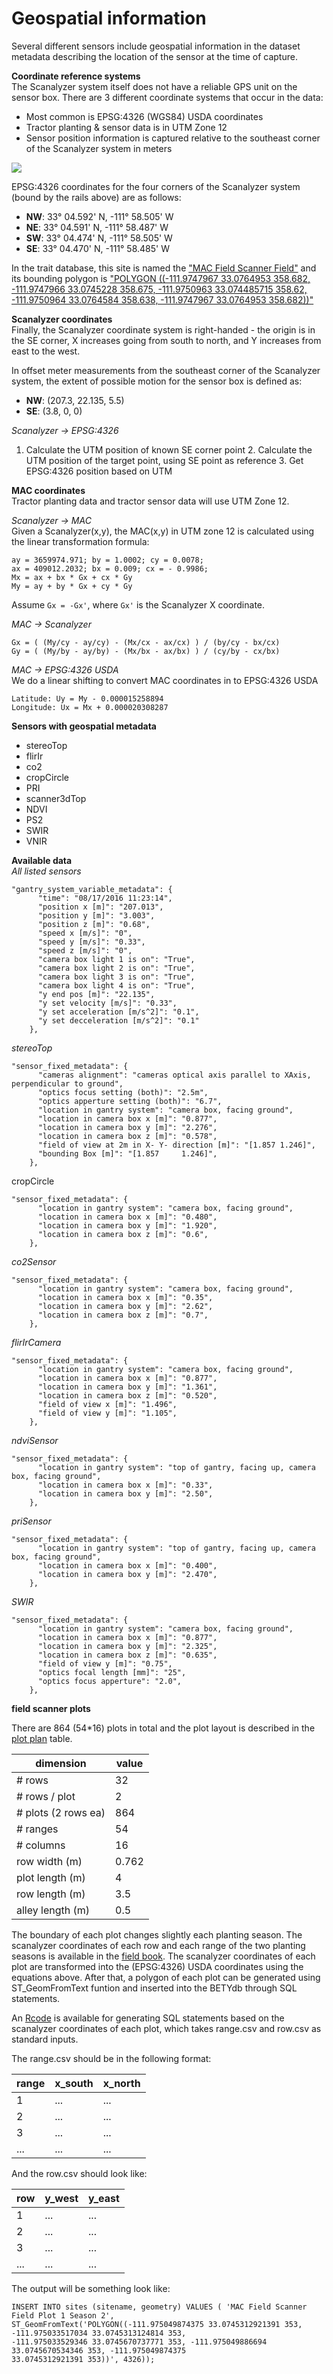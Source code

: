 # Geospatial information

Several different sensors include geospatial information in the dataset metadata describing the location of the sensor at the time of capture.

**Coordinate reference systems**  
The Scanalyzer system itself does not have a reliable GPS unit on the sensor box. There are 3 different coordinate systems that occur in the data:

* Most common is EPSG:4326 \(WGS84\) USDA coordinates
* Tractor planting & sensor data is in UTM Zone 12
* Sensor position information is captured relative to the southeast corner of the Scanalyzer system in meters

![](https://cloud.githubusercontent.com/assets/464871/15622807/5e86cb98-2432-11e6-901d-967d6ac0f70d.png)

EPSG:4326 coordinates for the four corners of the Scanalyzer system \(bound by the rails above\) are as follows:

* **NW**: 33° 04.592' N, -111° 58.505' W
* **NE**: 33° 04.591' N, -111° 58.487' W
* **SW**: 33° 04.474' N, -111° 58.505' W
* **SE**: 33° 04.470' N, -111° 58.485' W

In the trait database, this site is named the ["MAC Field Scanner Field"](https://terraref.ncsa.illinois.edu/bety/sites/6000000001) and its bounding polygon is ["POLYGON \(\(-111.9747967 33.0764953 358.682, -111.9747966 33.0745228 358.675, -111.9750963 33.074485715 358.62, -111.9750964 33.0764584 358.638, -111.9747967 33.0764953 358.682\)\)"](https://terraref.ncsa.illinois.edu/bety/api/v1/sites?key=9999999999999999999999999999999999999999&id=6000000001)

**Scanalyzer coordinates**  
Finally, the Scanalyzer coordinate system is right-handed - the origin is in the SE corner, X increases going from south to north, and Y increases from east to the west.

In offset meter measurements from the southeast corner of the Scanalyzer system, the extent of possible motion for the sensor box is defined as:

* **NW**: \(207.3, 22.135, 5.5\)
* **SE**: \(3.8,    0, 0\)  

_Scanalyzer -&gt; EPSG:4326_  
1. Calculate the UTM position of known SE corner point 2. Calculate the UTM position of the target point, using SE point as reference 3. Get EPSG:4326 position based on UTM

**MAC coordinates**  
Tractor planting data and tractor sensor data will use UTM Zone 12.

_Scanalyzer -&gt; MAC_  
Given a Scanalyzer\(x,y\), the MAC\(x,y\) in UTM zone 12 is calculated using the linear transformation formula:

```text
ay = 3659974.971; by = 1.0002; cy = 0.0078;
ax = 409012.2032; bx = 0.009; cx = - 0.9986;
Mx = ax + bx * Gx + cx * Gy
My = ay + by * Gx + cy * Gy
```

Assume `Gx = -Gx'`, where `Gx'` is the Scanalyzer X coordinate.

_MAC -&gt; Scanalyzer_

```text
Gx = ( (My/cy - ay/cy) - (Mx/cx - ax/cx) ) / (by/cy - bx/cx)
Gy = ( (My/by - ay/by) - (Mx/bx - ax/bx) ) / (cy/by - cx/bx)
```

_MAC -&gt; EPSG:4326 USDA_  
We do a linear shifting to convert MAC coordinates in to EPSG:4326 USDA

```text
Latitude: Uy = My - 0.000015258894
Longitude: Ux = Mx + 0.000020308287
```

**Sensors with geospatial metadata**

* stereoTop
* flirIr
* co2
* cropCircle
* PRI
* scanner3dTop
* NDVI
* PS2
* SWIR
* VNIR

**Available data**  
_All listed sensors_

```text
"gantry_system_variable_metadata": {
      "time": "08/17/2016 11:23:14",
      "position x [m]": "207.013",
      "position y [m]": "3.003",
      "position z [m]": "0.68",
      "speed x [m/s]": "0",
      "speed y [m/s]": "0.33",
      "speed z [m/s]": "0",
      "camera box light 1 is on": "True",
      "camera box light 2 is on": "True",
      "camera box light 3 is on": "True",
      "camera box light 4 is on": "True",
      "y end pos [m]": "22.135",
      "y set velocity [m/s]": "0.33",
      "y set acceleration [m/s^2]": "0.1",
      "y set decceleration [m/s^2]": "0.1"
    },
```

_stereoTop_

```text
"sensor_fixed_metadata": {
      "cameras alignment": "cameras optical axis parallel to XAxis, perpendicular to ground",
      "optics focus setting (both)": "2.5m",
      "optics apperture setting (both)": "6.7",
      "location in gantry system": "camera box, facing ground",
      "location in camera box x [m]": "0.877",
      "location in camera box y [m]": "2.276",
      "location in camera box z [m]": "0.578",
      "field of view at 2m in X- Y- direction [m]": "[1.857 1.246]",
      "bounding Box [m]": "[1.857     1.246]",
    },
```

cropCircle

```text
"sensor_fixed_metadata": {
      "location in gantry system": "camera box, facing ground",
      "location in camera box x [m]": "0.480",
      "location in camera box y [m]": "1.920",
      "location in camera box z [m]": "0.6",
    },
```

_co2Sensor_

```text
"sensor_fixed_metadata": {
      "location in gantry system": "camera box, facing ground",
      "location in camera box x [m]": "0.35",
      "location in camera box y [m]": "2.62",
      "location in camera box z [m]": "0.7",
    },
```

_flirIrCamera_

```text
"sensor_fixed_metadata": {
      "location in gantry system": "camera box, facing ground",
      "location in camera box x [m]": "0.877",
      "location in camera box y [m]": "1.361",
      "location in camera box z [m]": "0.520",
      "field of view x [m]": "1.496",
      "field of view y [m]": "1.105",
    },
```

_ndviSensor_

```text
"sensor_fixed_metadata": {
      "location in gantry system": "top of gantry, facing up, camera box, facing ground",
      "location in camera box x [m]": "0.33",
      "location in camera box y [m]": "2.50",
    },
```

_priSensor_

```text
"sensor_fixed_metadata": {
      "location in gantry system": "top of gantry, facing up, camera box, facing ground",
      "location in camera box x [m]": "0.400",
      "location in camera box y [m]": "2.470",
    },
```

_SWIR_

```text
"sensor_fixed_metadata": {
      "location in gantry system": "camera box, facing ground",
      "location in camera box x [m]": "0.877",
      "location in camera box y [m]": "2.325",
      "location in camera box z [m]": "0.635",
      "field of view y [m]": "0.75",
      "optics focal length [mm]": "25",
      "optics focus apperture": "2.0",
    },
```

**field scanner plots**

There are 864 \(54\*16\) plots in total and the plot layout is described in the [plot plan](https://docs.google.com/spreadsheets/d/1QQaWc0UaQQKfEtnSO1G2za8tKU2huC0_VYMBqm5CKAo) table.

| dimension | value |
| --- | --- |
| \# rows | 32 |
| \# rows / plot | 2 |
| \# plots \(2 rows ea\) | 864 |
| \# ranges | 54 |
| \# columns | 16 |
| row width \(m\) | 0.762 |
| plot length \(m\) | 4 |
| row length \(m\) | 3.5 |
| alley length \(m\) | 0.5 |

The boundary of each plot changes slightly each planting season. The scanalyzer coordinates of each row and each range of the two planting seasons is available in the [field book](https://docs.google.com/spreadsheets/d/1eQSeVMPfrWS9Li4XlJf3qs2F8txmddbwZhjOfMGAvt8/edit#gid=883764630). The scanalyzer coordinates of each plot are transformed into the \(EPSG:4326\) USDA coordinates using the equations above. After that, a polygon of each plot can be generated using ST\_GeomFromText funtion and inserted into the BETYdb through SQL statements.

An [Rcode](https://github.com/terraref/computing-pipeline/blob/master/scripts/geospatial/field_scanner_plots.R) is available for generating SQL statements based on the scanalyzer coordinates of each plot, which takes range.csv and row.csv as standard inputs.

The range.csv should be in the following format:

| range | x\_south | x\_north |
| :--- | :--- | :--- |
| 1 | ... | ... |
| 2 | ... | ... |
| 3 | ... | ... |
| ... | ... | ... |

And the row.csv should look like:

| row | y\_west | y\_east |
| :--- | :--- | :--- |
| 1 | ... | ... |
| 2 | ... | ... |
| 3 | ... | ... |
| ... | ... | ... |

The output will be something look like:

```text
INSERT INTO sites (sitename, geometry) VALUES ( 'MAC Field Scanner Field Plot 1 Season 2',
ST_GeomFromText('POLYGON((-111.975049874375 33.0745312921391 353, -111.975033517034 33.0745313124814 353, 
-111.975033529346 33.0745670737771 353, -111.975049886694 33.0745670534346 353, -111.975049874375 
33.0745312921391 353))', 4326));
```

